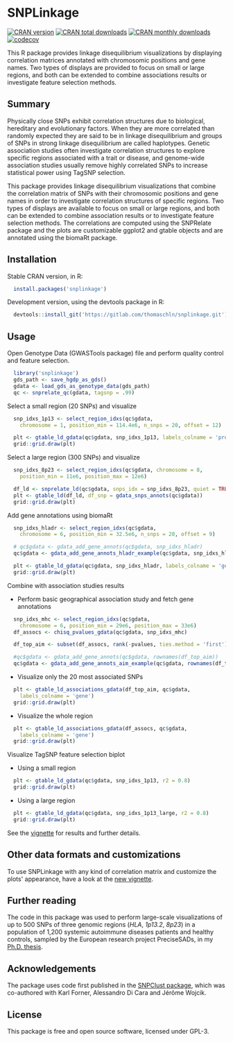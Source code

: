 # SNPLinkage

[![CRAN version](https://www.r-pkg.org/badges/version/snplinkage)](https://cran.r-project.org/package=snplinkage)
[![CRAN total downloads](https://cranlogs.r-pkg.org/badges/grand-total/snplinkage)](https://cran.r-project.org/package=snplinkage)
[![CRAN monthly downloads](https://cranlogs.r-pkg.org/badges/snplinkage)](https://cran.r-project.org/package=snplinkage)
[![codecov](https://codecov.io/gl/thomaschln/snplinkage/graph/badge.svg?token=YT5PIJ8LQO)](https://codecov.io/gl/thomaschln/snplinkage)

This R package provides linkage disequilibrium visualizations by displaying correlation matrices annotated with chromosomic positions and gene names. Two types of displays are provided to focus on small or large regions, and both can be extended to combine associations results or investigate feature selection methods.

## Summary

  Physically close SNPs exhibit correlation structures due to biological, hereditary and evolutionary factors. When they are more correlated than randomly expected they are said to be in linkage disequilibrium and groups of SNPs in strong linkage disequilibrium are called haplotypes. Genetic association studies often investigate correlation structures to explore specific regions associated with a trait or disease, and genome-wide association studies usually remove highly correlated SNPs to increase statistical power using TagSNP selection.

  This package provides linkage disequilibrium visualizations that combine the correlation matrix of SNPs with their chromosomic positions and gene names in order to investigate correlation structures of specific regions. Two types of displays are available to focus on small or large regions, and both can be extended to combine association results or to investigate feature selection methods. The correlations are computed using the SNPRelate package and the plots are customizable ggplot2 and gtable objects and are annotated using the biomaRt package.

## Installation

Stable CRAN version, in R:

```r
  install.packages('snplinkage')
```

Development version, using the devtools package in R:

```r
  devtools::install_git('https://gitlab.com/thomaschln/snplinkage.git')
```

## Usage

Open Genotype Data (GWASTools package) file and perform quality control and feature selection.

```r
  library('snplinkage')
  gds_path <- save_hgdp_as_gds()
  gdata <- load_gds_as_genotype_data(gds_path)
  qc <- snprelate_qc(gdata, tagsnp = .99)
```

Select a small region (20 SNPs) and visualize

```r
  snp_idxs_1p13 <- select_region_idxs(qc$gdata,
    chromosome = 1, position_min = 114.4e6, n_snps = 20, offset = 12)

  plt <- gtable_ld_gdata(qc$gdata, snp_idxs_1p13, labels_colname = 'probe_id')
  grid::grid.draw(plt)
```

Select a large region (300 SNPs) and visualize

```r
  snp_idxs_8p23 <- select_region_idxs(qc$gdata, chromosome = 8,
    position_min = 11e6, position_max = 12e6)

  df_ld <- snprelate_ld(qc$gdata, snps_idx = snp_idxs_8p23, quiet = TRUE)
  plt <- gtable_ld(df_ld, df_snp = gdata_snps_annots(qc$gdata))
  grid::grid.draw(plt)
```

Add gene annotations using biomaRt

```r
  snp_idxs_hladr <- select_region_idxs(qc$gdata,
    chromosome = 6, position_min = 32.5e6, n_snps = 20, offset = 9)

  # qc$gdata <- gdata_add_gene_annots(qc$gdata, snp_idxs_hladr)
  qc$gdata <- gdata_add_gene_annots_hladr_example(qc$gdata, snp_idxs_hladr)

  plt <- gtable_ld_gdata(qc$gdata, snp_idxs_hladr, labels_colname = 'gene')
  grid::grid.draw(plt)
```

Combine with association studies results

* Perform basic geographical association study and fetch gene annotations

```r
  snp_idxs_mhc <- select_region_idxs(qc$gdata,
    chromosome = 6, position_min = 29e6, position_max = 33e6)
  df_assocs <- chisq_pvalues_gdata(qc$gdata, snp_idxs_mhc)

  df_top_aim <- subset(df_assocs, rank(-pvalues, ties.method = 'first') <= 20)

  #qc$gdata <- gdata_add_gene_annots(qc$gdata, rownames(df_top_aim))
  qc$gdata <- gdata_add_gene_annots_aim_example(qc$gdata, rownames(df_top_aim))
```

* Visualize only the 20 most associated SNPs

```r
  plt <- gtable_ld_associations_gdata(df_top_aim, qc$gdata,
    labels_colname = 'gene')
  grid::grid.draw(plt)
```

* Visualize the whole region

```r
  plt <- gtable_ld_associations_gdata(df_assocs, qc$gdata,
    labels_colname = 'gene')
  grid::grid.draw(plt)
```

Visualize TagSNP feature selection biplot

* Using a small region

```r
  plt <- gtable_ld_gdata(qc$gdata, snp_idxs_1p13, r2 = 0.8)
  grid::grid.draw(plt)
```

* Using a large region

```r
  plt <- gtable_ld_gdata(qc$gdata, snp_idxs_1p13_large, r2 = 0.8)
  grid::grid.draw(plt)
```

See the [vignette](https://cran.r-project.org/web/packages/snplinkage/vignettes/snplinkage.pdf) for results and further details.

## Other data formats and customizations

To use SNPLinkage with any kind of correlation matrix and customize the plots' appearance, have a look at the [new vignette](https://www.dropbox.com/scl/fi/oniahzv9w7gf8h1sinajg/customize.html?rlkey=4s1km150zfx03nafex18jlx99&st=xpoadszw&dl=0).

## Further reading

The code in this package was used to perform large-scale visualizations of up to 500 SNPs of three genomic regions (*HLA*, *1p13.2*, *8p23*) in a population of 1,200 systemic autoimmune diseases patients and healthy controls, sampled by the European research project PreciseSADs, in my [Ph.D. thesis](https://archive-ouverte.unige.ch/unige:161795).

## Acknowledgements

The package uses code first published in the [SNPClust package](https://github.com/ThomasChln/snpclust), which was co-authored with Karl Forner, Alessandro Di Cara and Jérôme Wojcik.

## License

This package is free and open source software, licensed under GPL-3.
